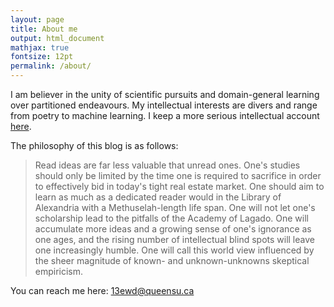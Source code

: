 ```yaml
---
layout: page
title: About me
output: html_document
mathjax: true
fontsize: 12pt
permalink: /about/
---
```


I am believer in the unity of scientific pursuits and domain-general learning over partitioned endeavours. My intellectual interests are divers and range from poetry to machine learning. I keep a more serious intellectual account [here](http://erikdrysdale.com).

The philosophy of this blog is as follows:

<blockquote><p>Read ideas are far less valuable that unread ones. One's studies should only be limited by the time one is required to sacrifice in order to effectively bid in today's tight real estate market. One should aim to learn as much as a dedicated reader would in the Library of Alexandria with a Methuselah-length life span. One will not let one's scholarship lead to the pitfalls of the Academy of Lagado. One will accumulate more ideas and a growing sense of one's ignorance as one ages, and the rising number of intellectual blind spots will leave one increasingly humble. One will call this world view influenced by the sheer magnitude of known- and unknown-unknowns skeptical empiricism.</p></blockquote>

You can reach me here: [13ewd@queensu.ca](mailto:13ewd@queensu.ca)
